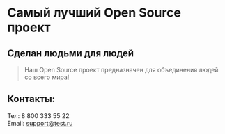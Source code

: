 # Самый лучший Open Source проект

## Сделан людьми для людей

> Наш Open Source проект предназначен для объединения людей со всего мира!

## Контакты:
Тел: 8 800 333 55 22  
Email: <support@test.ru>
